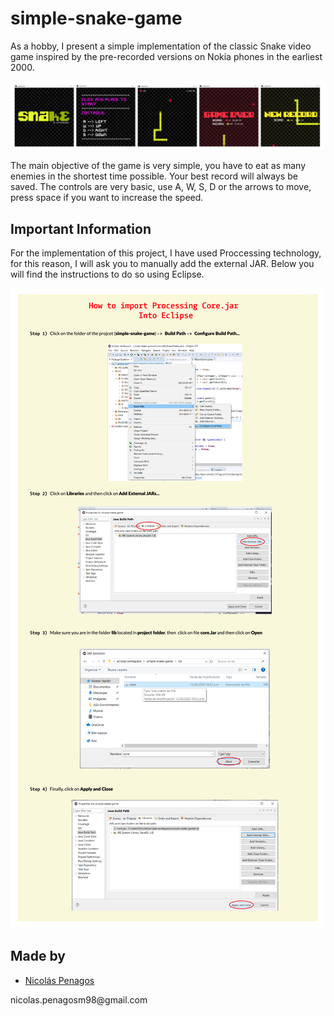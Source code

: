 ﻿# simple-snake-game
As a hobby, I present a simple implementation of the classic Snake video game inspired by the pre-recorded versions on Nokia phones in the earliest 2000.

![](readmeImages/Snake-01.jpg)

The main objective of the game is very simple, you have to eat as many enemies in the shortest time possible. Your best record will always be saved. The controls are very basic, use A, W, S, D or the arrows to move, press space if you want to increase the speed.

## Important Information 
For the implementation of this project, I have used Proccessing technology, for this reason, I will ask you to manually add the external JAR. Below you will find the instructions to do so using Eclipse.

![](readmeImages/Core_jar_Tuto-01.jpg)

## Made by
  <ul>
  <li><div><a href="https://github.com/nicolaspenagos" title="Nicolas Penagos">Nicolás Penagos</a>   </div></li>
  </ul> 
     <p>   nicolas.penagosm98@gmail.com </p>
